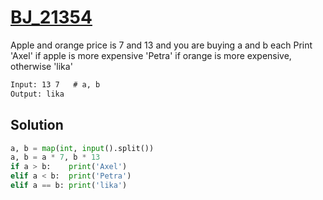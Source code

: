 # [BJ_21354](https://acmicpc.net/problem/21354)

Apple and orange price is 7 and 13 and you are buying a and b each
Print 'Axel' if apple is more expensive 'Petra' if orange is more expensive, otherwise 'lika'

```txt
Input: 13 7   # a, b
Output: lika
```

## Solution

```py
a, b = map(int, input().split())
a, b = a * 7, b * 13
if a > b:    print('Axel')
elif a < b:  print('Petra')
elif a == b: print('lika')
```
